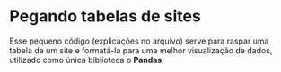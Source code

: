 # Pegando tabelas de sites

Esse pequeno código (explicações no arquivo) serve para raspar uma tabela de um site e formatá-la para uma melhor visualização de dados, utilizado como única biblioteca o **Pandas**
